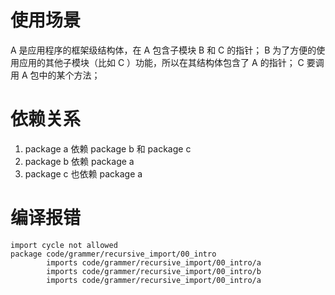 # 使用场景
A 是应用程序的框架级结构体，在 A 包含子模块 B 和 C 的指针；
B 为了方便的使用应用的其他子模块（比如 C ）功能，所以在其结构体包含了 A 的指针；
C 要调用 A 包中的某个方法；

# 依赖关系
1. package a 依赖 package b 和 package c
2. package b 依赖 package a
3. package c 也依赖 package a

# 编译报错
```
import cycle not allowed
package code/grammer/recursive_import/00_intro
        imports code/grammer/recursive_import/00_intro/a
        imports code/grammer/recursive_import/00_intro/b
        imports code/grammer/recursive_import/00_intro/a
```
